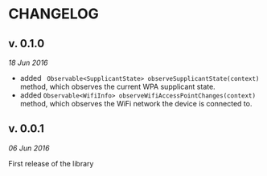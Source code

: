 CHANGELOG
=========

v. 0.1.0
--------
*18 Jun 2016*

- added ` Observable<SupplicantState> observeSupplicantState(context)` method, which observes the current WPA supplicant state.
- added `Observable<WifiInfo> observeWifiAccessPointChanges(context)` method, which observes the WiFi network the device is connected to.

v. 0.0.1
--------
*06 Jun 2016*

First release of the library
